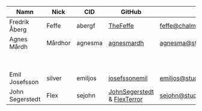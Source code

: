 | Namn | Nick | CID | GitHub | Mejl |
|------|------|-----|--------|------|
|Fredrik Åberg|Feffe|abergf|[TheFeffe](https://github.com/TheFeffe)|feffe@chalmers.it|
|Agnes Mårdh |Mårdhor|agnesma|[agnesmardh](https://github.com/agnesmardh)|agnesma@student.chalmers.se|
|      |      |     |        |      |
|      |      |     |        |      |
|      |      |     |        |      |
|      |      |     |        |      |
|      |      |     |        |      |
|      |      |     |        |      |
|      |      |     |        |      |
|      |      |     |        |      |
|Emil Josefsson|silver|emiljos|[josefssonemil](https://github.com/josefssonemil)|emiljos@student.chalmers.se|
|John Segerstedt|Flex|sejohn|[JohnSegerstedt](https://github.com/JohnSegerstedt) & [FlexTerror](https://github.com/FlexTerror)|sejohn@student.chalmers.se|
